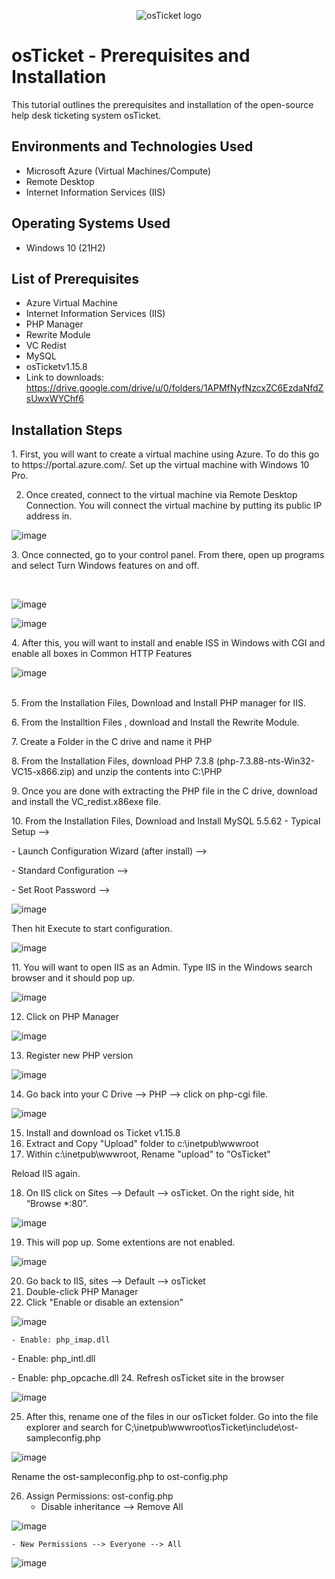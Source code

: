 <p align="center">
<img src="https://i.imgur.com/Clzj7Xs.png" alt="osTicket logo"/>
</p>

<h1>osTicket - Prerequisites and Installation</h1>
This tutorial outlines the prerequisites and installation of the open-source help desk ticketing system osTicket.<br />

<h2>Environments and Technologies Used</h2>

- Microsoft Azure (Virtual Machines/Compute)
- Remote Desktop
- Internet Information Services (IIS)

<h2>Operating Systems Used </h2>

- Windows 10</b> (21H2)

<h2>List of Prerequisites</h2>

- Azure Virtual Machine
- Internet Information Services (IIS)  
- PHP Manager
- Rewrite Module
- VC Redist
- MySQL
- osTicketv1.15.8
- Link to downloads: https://drive.google.com/drive/u/0/folders/1APMfNyfNzcxZC6EzdaNfdZsUwxWYChf6

<h2>Installation Steps</h2>

<p>
1. First, you will want to create a virtual machine using Azure. To do this go to https://portal.azure.com/. Set up the virtual machine with Windows 10 Pro.

2. Once created, connect to the virtual machine via Remote Desktop Connection. You will connect the virtual machine by putting its public IP address in.

![image](https://github.com/alexhannon/osticket-prereqs/assets/168659572/c1c0c7f3-0405-475e-9f00-fc3e3dcbc37d)


</p>
<p>
3. Once connected, go to your control panel. From there, open up programs and select Turn Windows features on and off.
</p>
<br />

<p>

  ![image](https://github.com/alexhannon/osticket-prereqs/assets/168659572/5bf52089-5096-48ac-845e-78711d501e3c)

  ![image](https://github.com/alexhannon/osticket-prereqs/assets/168659572/5f511f06-ea3b-42a1-9726-19434068f1da)





</p>
<p>
4. After this, you will want to install and enable ISS in Windows with CGI and enable all boxes in Common HTTP Features

![image](https://github.com/alexhannon/osticket-prereqs/assets/168659572/30da0cba-bbe9-453d-bc06-6f178f96ccfc)

</p>
<br />
5. From the Installation Files, Download and Install PHP manager for IIS.
</p>
6. From the Installtion Files , download and Install the Rewrite Module.
</p>
7. Create a Folder in the C drive and name it PHP
</p>
8. From the Installation Files, download PHP 7.3.8 (php-7.3.88-nts-Win32-VC15-x866.zip) and unzip the contents into C:\PHP
</p>
9. Once you are done with extracting the PHP file in the C drive, download and install the VC_redist.x86exe file.
</p>
10. From the Installation Files, Download and Install MySQL 5.5.62
  - Typical Setup -->
</p>
  - Launch Configuration Wizard (after install) -->
</p>
  - Standard Configuration -->
</p>  
  - Set Root Password -->

  ![image](https://github.com/alexhannon/osticket-prereqs/assets/168659572/b318099c-e2b4-43f7-86aa-3b9202668e44)
</p>
Then hit Execute to start configuration.
</p>

![image](https://github.com/alexhannon/osticket-prereqs/assets/168659572/6f3d2e4b-7274-45db-83cf-66fa81fc801b)

</p>
<p>
11. You will want to open IIS as an Admin. Type IIS in the Windows search browser and it should pop up.

![image](https://github.com/alexhannon/osticket-prereqs/assets/168659572/b63128b2-4a8b-47c5-9363-0ced98e70a49)

12. Click on PHP Manager
</p>

![image](https://github.com/alexhannon/osticket-prereqs/assets/168659572/5aed8ccd-22b7-40a6-bb20-07ba86ebc314)
  
13. Register new PHP version

![image](https://github.com/alexhannon/osticket-prereqs/assets/168659572/6c925f74-1249-4668-8092-2e788365999d)

14.  Go back into your C Drive --> PHP --> click on php-cgi file.

![image](https://github.com/alexhannon/osticket-prereqs/assets/168659572/14aea22c-eb9f-4cd4-a5a7-4c55763763d0)

15. Install and download os Ticket v1.15.8
16. Extract and Copy "Upload" folder to c:\inetpub\wwwroot
17. Within c:\inetpub\wwwroot, Rename "upload" to "OsTicket"

Reload IIS again.

18. On IIS click on Sites --> Default --> osTicket. On the right side, hit “Browse *:80”.

![image](https://github.com/alexhannon/osticket-prereqs/assets/168659572/d1abaa11-5f86-4926-baba-09a841bf3524)

19. This will pop up. Some extentions are not enabled.

![image](https://github.com/alexhannon/osticket-prereqs/assets/168659572/a433e556-7f65-4250-893a-e6a40aaf5b7a)

20. Go back to IIS, sites --> Default --> osTicket
21. Double-click PHP Manager
22. Click "Enable or disable an extension"

![image](https://github.com/alexhannon/osticket-prereqs/assets/168659572/2df3e028-cc93-463c-9a3b-61b68b73490a)

    - Enable: php_imap.dll
</p>    
    - Enable: php_intl.dll
</p>    
    - Enable: php_opcache.dll
24. Refresh osTicket site in the browser

![image](https://github.com/alexhannon/osticket-prereqs/assets/168659572/d11472cb-25e5-46f8-99fd-bd591047a8bb)

25. After this,  rename one of the files in our osTicket folder. Go into the file explorer and search for C;\inetpub\wwwroot\osTicket\include\ost-sampleconfig.php

![image](https://github.com/alexhannon/osticket-prereqs/assets/168659572/0fe27ac4-0413-4099-9e20-b4ab1044dd9d)

Rename the ost-sampleconfig.php to ost-config.php

26. Assign Permissions: ost-config.php
    - Disable inheritance --> Remove All
   
![image](https://github.com/alexhannon/osticket-prereqs/assets/168659572/9e79e598-bbd1-45d0-b6ef-d3966abd337b)

    - New Permissions --> Everyone --> All

![image](https://github.com/alexhannon/osticket-prereqs/assets/168659572/39484e70-2229-4a83-afb6-3c8d75829634)
